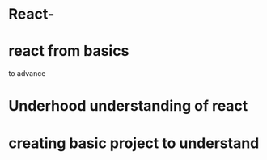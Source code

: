 
 # React-
# react from basics 
to advance
# Underhood understanding of react
# creating basic project to understand



